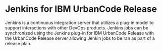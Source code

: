 
Jenkins for IBM UrbanCode Release
=================================

Jenkins is a continuous integration server that utilizes a plug-in model to support interactions with other DevOps
products. Jenkins jobs can be synchronized using the Jenkins plug-in for IBM UrbanCode Release with the UrbanCode
Release server allowing Jenkin jobs to be ran as part of a release plan.
